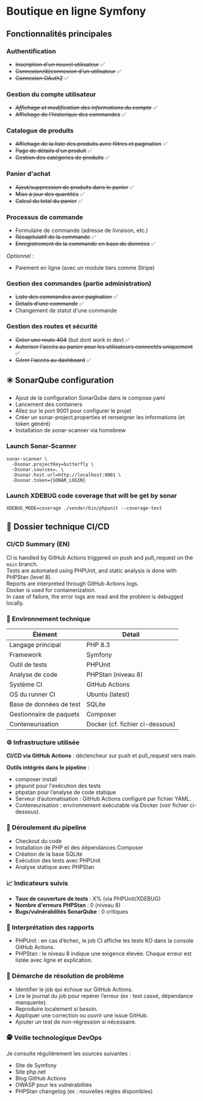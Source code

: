 # Boutique en ligne Symfony

## Fonctionnalités principales

### Authentification
- ~~Inscription d'un nouvel utilisateur~~ ✅
- ~~Connexion/déconnexion d'un utilisateur~~ ✅
-  ~~Connexion OAuth2~~ ✅


### Gestion du compte utilisateur
- ~~_Affichage et modification des informations du compte_~~ ✅
- ~~Affichage de l'historique des commandes~~ ✅

### Catalogue de produits

- ~~Affichage de la liste des produits avec filtres et pagination~~ ✅
- ~~Page de détails d'un produit~~ ✅
- ~~Gestion des catégories de produits~~ ✅

### Panier d'achat
- ~~Ajout/suppression de produits dans le panier~~ ✅
- ~~Mise à jour des quantités~~ ✅
- ~~Calcul du total du panier~~ ✅

### Processus de commande
- Formulaire de commande (adresse de livraison, etc.)
- ~~Récapitulatif de la commande~~ ✅
- ~~Enregistrement de la commande en base de données~~ ✅

_Optionnel_ :
- Paiement en ligne (avec un module tiers comme Stripe)

### Gestion des commandes (partie administration)
- ~~Liste des commandes avec pagination~~ ✅
- ~~Détails d'une commande~~ ✅
- Changement de statut d'une commande

### Gestion des routes et sécurité 
- ~~Créer une route 404~~ (but dont work in dev) ✅
- ~~Autoriser l'accès au panier pour les utilisateurs connectés uniquement~~ ✅
- ~~Gérer l'accès au dashboard~~ ✅



## ✳️ SonarQube configuration  

- Ajout de la configuration SonarQube dans le compose.yaml 
- Lancement des containers
- Allez sur le port 9001 pour configurer le projet
- Créer un sonar-project.properties et renseigner les informations (et token généré)
- Installation de sonar-scanner via homebrew

###  Launch Sonar-Scanner

```
sonar-scanner \
  -Dsonar.projectKey=butterfly \
  -Dsonar.sources=. \
  -Dsonar.host.url=http://localhost:9001 \
  -Dsonar.token={SONAR_LOGIN}

```

### Launch XDEBUG code coverage that will be get by sonar

``
 XDEBUG_MODE=coverage ./vendor/bin/phpunit --coverage-text
``


## 📄 Dossier technique CI/CD

### CI/CD Summary (EN)

CI is handled by GitHub Actions triggered on push and pull_request on the `main` branch.  
Tests are automated using PHPUnit, and static analysis is done with PHPStan (level 8).  
Reports are interpreted through GitHub Actions logs.  
Docker is used for containerization.  
In case of failure, the error logs are read and the problem is debugged locally.


### 🔧 Environnement technique
| Élément                 | Détail                          |
| ----------------------- | ------------------------------- |
| Langage principal       | PHP 8.3                         |
| Framework               | Symfony                         |
| Outil de tests          | PHPUnit                         |
| Analyse de code         | PHPStan (niveau 8)              |
| Système CI              | GitHub Actions                  |
| OS du runner CI         | Ubuntu (latest)                 |
| Base de données de test | SQLite                          |
| Gestionnaire de paquets | Composer                        |
| Conteneurisation        | Docker (cf. fichier ci-dessous) |


### ⚙️ Infrastructure utilisée

**CI/CD via GitHub Actions** : déclencheur sur push et pull_request vers main.


**Outils intégrés dans le pipeline** :
- composer install
- phpunit pour l'exécution des tests
- phpstan pour l’analyse de code statique
- Serveur d’automatisation : GitHub Actions configuré par fichier YAML.
- Conteneurisation : environnement exécutable via Docker (voir fichier ci-dessous).

### 🔁 Déroulement du pipeline
- Checkout du code
- Installation de PHP et des dépendances Composer
- Création de la base SQLite 
- Exécution des tests avec PHPUnit
- Analyse statique avec PHPStan

### 📈 Indicateurs suivis

- **Taux de couverture de tests** : X% (via PHPUnit/XDEBUG)
- **Nombre d'erreurs PHPStan** : 0 (niveau 8)
- **Bugs/vulnérabilités SonarQube** : 0 critiques

### 🧪 Interprétation des rapports
- PHPUnit : en cas d’échec, le job CI affiche les tests KO dans la console GitHub Actions.
- PHPStan : le niveau 8 indique une exigence élevée. Chaque erreur est listée avec ligne et explication.

### 🧯 Démarche de résolution de problème
- Identifier le job qui échoue sur GitHub Actions.
- Lire le journal du job pour repérer l’erreur (ex : test cassé, dépendance manquante).
- Reproduire localement si besoin.
- Appliquer une correction ou ouvrir une issue GitHub.
- Ajouter un test de non-régression si nécessaire.

### 🕵️ Veille technologique DevOps
Je consulte régulièrement les sources suivantes :

- Site de Symfony
- Site php.net
- Blog GitHub Actions
- OWASP pour les vulnérabilités
- PHPStan changelog (ex : nouvelles règles disponibles)